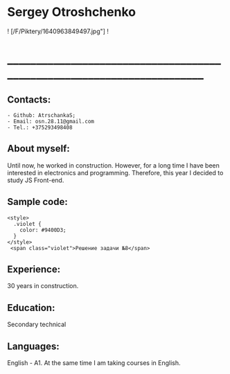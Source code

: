 # Sergey Otroshchenko

! [/F/Piktery/1640963849497.jpg"] !
# _______________________________________________________________________

## Contacts:
    - Github: AtrschankaS;
    - Email: osn.28.11@gmail.com
    - Tel.: +375293498408

## About myself:

Until now, he worked in construction. However, for a long time I have been interested in electronics and programming. Therefore, this year I decided to study JS Front-end.

## Sample code:
``` 
<style>
  .violet {
    color: #9400D3;
  }
</style>
 <span class="violet">Решение задачи №8</span>
```
## Experience:
30 years in construction.

## Education:
Secondary technical

## Languages:
English - A1.
At the same time I am taking courses in English.
